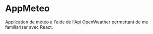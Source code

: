# AppMeteo
Application de météo à l'aide de l'Api OpenWeather permettant de me familiariser avec React.
